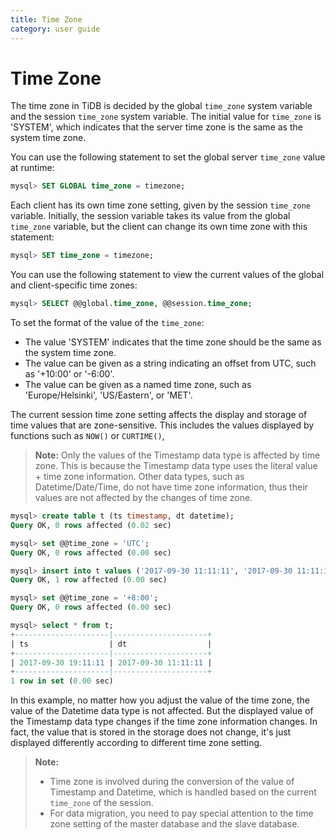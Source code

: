 ```yaml
---
title: Time Zone
category: user guide
---
```


# Time Zone

The time zone in TiDB is decided by the global `time_zone` system variable and the session `time_zone` system variable. The initial value for `time_zone` is 'SYSTEM', which indicates that the server time zone is the same as the system time zone. 

You can use the following statement to set the global server `time_zone` value at runtime:

```sql
mysql> SET GLOBAL time_zone = timezone;
```
Each client has its own time zone setting, given by the session `time_zone` variable. Initially, the session variable takes its value from the global `time_zone` variable, but the client can change its own time zone with this statement:

```sql
mysql> SET time_zone = timezone;
```

You can use the following statement to view the current values of the global and client-specific time zones:

```sql
mysql> SELECT @@global.time_zone, @@session.time_zone;
```

To set the format of the value of the `time_zone`:

- The value 'SYSTEM' indicates that the time zone should be the same as the system time zone.
- The value can be given as a string indicating an offset from UTC, such as '+10:00' or '-6:00'.
- The value can be given as a named time zone, such as 'Europe/Helsinki', 'US/Eastern', or 'MET'.

The current session time zone setting affects the display and storage of time values that are zone-sensitive. This includes the values displayed by functions such as `NOW()` or `CURTIME()`, 

> **Note:** Only the values of the Timestamp data type is affected by time zone. This is because the Timestamp data type uses the literal value + time zone information. Other data types, such as Datetime/Date/Time, do not have time zone information, thus their values are not affected by the changes of time zone.

```sql
mysql> create table t (ts timestamp, dt datetime);
Query OK, 0 rows affected (0.02 sec)

mysql> set @@time_zone = 'UTC';
Query OK, 0 rows affected (0.00 sec)

mysql> insert into t values ('2017-09-30 11:11:11', '2017-09-30 11:11:11');
Query OK, 1 row affected (0.00 sec)

mysql> set @@time_zone = '+8:00';
Query OK, 0 rows affected (0.00 sec)

mysql> select * from t;
+---------------------|---------------------+
| ts                  | dt                  |
+---------------------|---------------------+
| 2017-09-30 19:11:11 | 2017-09-30 11:11:11 |
+---------------------|---------------------+
1 row in set (0.00 sec)
```

In this example, no matter how you adjust the value of the time zone, the value of the Datetime data type is not affected. But the displayed value of the Timestamp data type changes if the time zone information changes. In fact, the value that is stored in the storage does not change, it's just displayed differently according to different time zone setting.

> **Note:**
>
> - Time zone is involved during the conversion of the value of Timestamp and Datetime, which is handled based on the current `time_zone` of the session.
> - For data migration, you need to pay special attention to the time zone setting of the master database and the slave database.